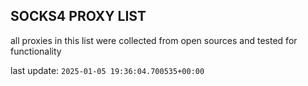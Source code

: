 ## SOCKS4 PROXY LIST

all proxies in this list were collected from open sources and tested for functionality

last update: `2025-01-05 19:36:04.700535+00:00`